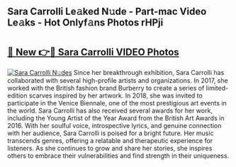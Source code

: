 ## Sara Carrolli Le𝚊ked N𝚞de - Part-mac Video Le𝚊ks - Hot Onlyf𝚊ns Photos rHPji

# <h2><a href="http://ab70503.deff.icu/?id=Sara+Carrolli">🔗 New 👉🔴 Sara Carrolli VIDEO Photos</a></h2>

[![Sara Carrolli N𝚞des](https://i.imgur.com/rIISA9y.gif)](http://ab70503.deff.icu/?id=Sara+Carrolli)
Since her breakthrough exhibition, Sara Carrolli has collaborated with several high-profile artists and organizations. In 2017, she worked with the British fashion brand Burberry to create a series of limited-edition scarves inspired by her artwork. In 2018, she was invited to participate in the Venice Biennale, one of the most prestigious art events in the world. Sara Carrolli has also received several awards for her work, including the Young Artist of the Year Award from the British Art Awards in 2016. With her soulful voice, introspective lyrics, and genuine connection with her audience, Sara Carrolli is poised for a bright future. Her music transcends genres, offering a relatable and therapeutic experience for listeners. As she continues to grow and share her stories, she inspires others to embrace their vulnerabilities and find strength in their uniqueness.
